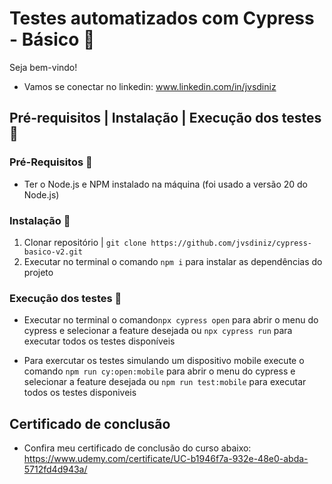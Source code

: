 # Testes automatizados com Cypress - Básico 🚀
Seja bem-vindo!
- Vamos se conectar no linkedin: www.linkedin.com/in/jvsdiniz

## Pré-requisitos | Instalação | Execução dos testes 📝

### Pré-Requisitos 📝
- Ter o Node.js e NPM instalado na máquina (foi usado a versão 20 do Node.js)

### Instalação 📝
1. Clonar repositório | `git clone https://github.com/jvsdiniz/cypress-basico-v2.git`
2. Executar no terminal o comando `npm i` para instalar as dependências do projeto

### Execução dos testes 📝
- Executar no terminal o comando`npx cypress open` para abrir o menu do cypress e selecionar a feature desejada ou `npx cypress run` para executar todos os testes disponíveis

- Para exercutar os testes simulando um dispositivo mobile execute o comando `npm run cy:open:mobile` para abrir o menu do cypress e selecionar a feature desejada ou `npm run test:mobile` para executar todos os testes disponiveis

## Certificado de conclusão
- Confira meu certificado de conclusão do curso abaixo:
https://www.udemy.com/certificate/UC-b1946f7a-932e-48e0-abda-5712fd4d943a/